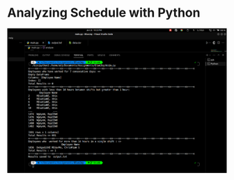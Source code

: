 # Analyzing Schedule with Python 



<div align="center" style="display: flex; justify-content: center; align-items: center;marginTop:50">
  <img src="/OutputSS.png" alt="Performance">
</div>
